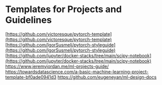 Templates for Projects and Guidelines
=====================================

[https://github.com/victoresque/pytorch-template](https://github.com/victoresque/pytorch-template)
[https://github.com/IgorSusmelj/pytorch-styleguide](https://github.com/IgorSusmelj/pytorch-styleguide)
[https://github.com/jupyter/docker-stacks/tree/main/scipy-notebook](https://github.com/jupyter/docker-stacks/tree/main/scipy-notebook)
https://www.jeremyjordan.me/ml-projects-guide/
https://towardsdatascience.com/a-basic-machine-learning-project-template-bf0ade0941d3
https://github.com/eugeneyan/ml-design-docs